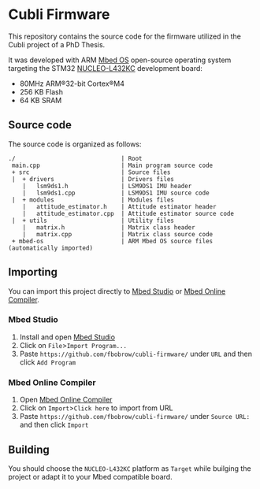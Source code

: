 # Cubli Firmware  

This repository contains the source code for the firmware utilized in the Cubli project of a PhD Thesis. 

It was developed with ARM [Mbed OS](https://www.mbed.com/en/platform/mbed-os/) open-source operating system targeting the STM32 [NUCLEO-L432KC](https://www.st.com/en/evaluation-tools/nucleo-l432kc.html) development board:
* 80MHz ARM®32-bit Cortex®M4
* 256 KB Flash
* 64 KB SRAM

## Source code

The source code is organized as follows:

```
./                              | Root
 main.cpp                       | Main program source code
 + src                          | Source files
 |  + drivers                   | Drivers files
    |   lsm9ds1.h               | LSM9DS1 IMU header
    |   lsm9ds1.cpp             | LSM9DS1 IMU source code
 |  + modules                   | Modules files
    |   attitude_estimator.h    | Attitude estimator header
    |   attitude_estimator.cpp  | Attitude estimator source code
 |  + utils                     | Utility files
    |   matrix.h                | Matrix class header
    |   matrix.cpp              | Matrix class source code
 + mbed-os                      | ARM Mbed OS source files (automatically imported)
```

## Importing

You can import this project directly to [Mbed Studio](https://os.mbed.com/studio/) or [Mbed Online Compiler](https://ide.mbed.com/).

### Mbed Studio

1. Install and open [Mbed Studio](https://os.mbed.com/studio/)
2. Click on ```File```>```Import Program...```
4. Paste ```https://github.com/fbobrow/cubli-firmware/``` under ```URL``` and then click ```Add Program```

### Mbed Online Compiler

1. Open [Mbed Online Compiler](https://ide.mbed.com/)
2. Click on ```Import```>```Click here``` to import from URL
3. Paste ```https://github.com/fbobrow/cubli-firmware/``` under ```Source URL:``` and then click ```Import```

## Building

You should choose the ```NUCLEO-L432KC``` platform as ```Target``` while builging the project or adapt it to your Mbed compatible board.
